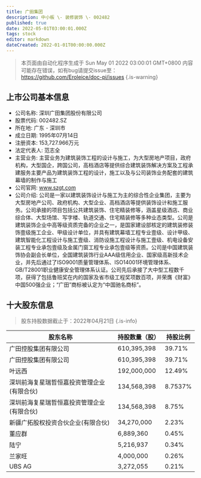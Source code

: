 ```yaml
---
title: 广田集团
description: 中小板 \- 装修装饰 \- 002482
published: true
date: 2022-05-01T03:00:01.000Z
tags: stock
editor: markdown
dateCreated: 2022-01-01T00:00:00.000Z
---
```


> 本页面由自动化程序生成于 Sun May 01 2022 03:00:01 GMT+0800
> 内容可能存在错误，如有bug请提交issue至：https://github.com/Eroleice/doc-pi/issues
{.is-warning}

## 上市公司基本信息
- 公司名称: 深圳广田集团股份有限公司
- 股票代码: 002482.SZ
- 所在地: 广东 - 深圳市
- 成立日期: 1995年07月14日
- 注册资本: 153,727.966万元
- 法定代表人: 范志全
- 主营业务: 主营业务为建筑装饰工程的设计与施工，为大型房地产项目，政府机构，大型国企，跨国公司，高档酒店等提供综合建筑装饰解决方案及工程承建服务主要产品为建筑装饰工程的设计，施工以及与公司装饰业务配套的建筑幕墙的制作与施工
- 公司官网: www.szgt.com
- 公司介绍: 公司是一家以建筑装饰设计与施工为主的综合性企业集团，主要为大型房地产公司、政府机构、大型企业、高档酒店等提供装饰设计和施工服务。公司承接的项目包括公共建筑装饰、住宅精装修等，涵盖星级酒店、商业综合体、大型场馆、写字楼、轨道交通、住宅精装修等多种业态类型。公司是建筑装饰企业中高等级资质完备的企业之一，是国家建设部核定的建筑装修装饰壹级施工企业、甲级设计单位，并具有建筑幕墙工程专业壹级、设计甲级、建筑智能化工程设计与施工壹级、消防设施工程设计与施工壹级、机电设备安装工程专业承包壹级及金属门窗工程专业承包壹级等资质。公司是中国建筑装饰协会副会长单位，全国建筑装饰行业AAA级信用企业、国家级高新技术企业，并先后通过了ISO9001质量管理体系、ISO14001环境管理体系、GB/T28001职业健康安全管理体系认证。公司先后承接了大中型工程数千项，获得了包括鲁班奖在内的国家及省市级工程奖项数百项，并荣膺《财富》中国500强企业；“广田”商标被认定为“中国驰名商标”。


## 十大股东信息
> 股东持股数据截止于：2022年04月21日
{.is-info}

| 股东名称 | 持股数量（股） | 持股比例 |
| --- | --- | --- |
| 广田控股集团有限公司 | 610,395,398 | 39.71% |
| 广田控股集团有限公司 | 610,395,398 | 39.71% |
| 叶远西 | 192,000,000 | 12.49% |
| 深圳前海复星瑞哲恒嘉投资管理企业(有限合伙) | 134,568,398 | 8.7537% |
| 深圳前海复星瑞哲恒嘉投资管理企业(有限合伙) | 134,568,398 | 8.75% |
| 新疆广拓股权投资合伙企业(有限合伙) | 34,270,000 | 2.23% |
| 董应群 | 6,889,360 | 0.45% |
| 陆宁 | 5,216,937 | 0.34% |
| 兰家旺 | 4,000,000 | 0.26% |
| UBS AG | 3,272,055 | 0.21% |




